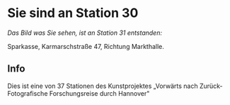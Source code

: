 # Sie sind an Station 30

*Das Bild was Sie sehen, ist an Station 31 entstanden:*

Sparkasse, Karmarschstraße 47, Richtung Markthalle.

## Info

Dies ist eine von 37 Stationen des Kunstprojektes „Vorwärts nach Zurück- Fotografische Forschungsreise durch Hannover"
